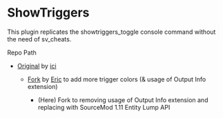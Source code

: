 # ShowTriggers

This plugin replicates the showtriggers_toggle console command without the need of sv_cheats.

Repo Path
- [Original](https://github.com/1ci/showtriggers) by [ici](http://steamcommunity.com/id/1ci)
    - [Fork](https://github.com/ecsr/showtriggers) by [Eric](https://steamcommunity.com/id/-eric) to add more trigger colors (& usage of Output Info extension)
     
        - (Here) Fork to removing usage of Output Info extension and replacing with SourceMod 1.11 Entity Lump API
